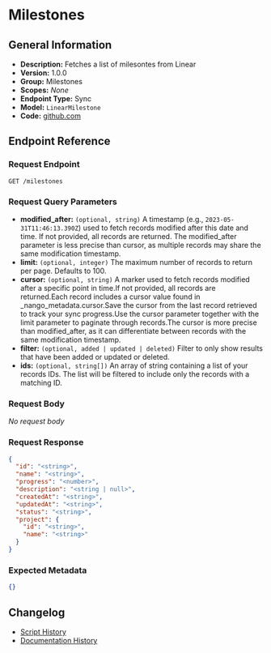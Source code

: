 <!-- BEGIN GENERATED CONTENT -->
# Milestones

## General Information

- **Description:** Fetches a list of milesontes from Linear
- **Version:** 1.0.0
- **Group:** Milestones
- **Scopes:** _None_
- **Endpoint Type:** Sync
- **Model:** `LinearMilestone`
- **Code:** [github.com](https://github.com/NangoHQ/integration-templates/tree/main/integrations/linear/syncs/milestones.ts)


## Endpoint Reference

### Request Endpoint

`GET /milestones`

### Request Query Parameters

- **modified_after:** `(optional, string)` A timestamp (e.g., `2023-05-31T11:46:13.390Z`) used to fetch records modified after this date and time. If not provided, all records are returned. The modified_after parameter is less precise than cursor, as multiple records may share the same modification timestamp.
- **limit:** `(optional, integer)` The maximum number of records to return per page. Defaults to 100.
- **cursor:** `(optional, string)` A marker used to fetch records modified after a specific point in time.If not provided, all records are returned.Each record includes a cursor value found in _nango_metadata.cursor.Save the cursor from the last record retrieved to track your sync progress.Use the cursor parameter together with the limit parameter to paginate through records.The cursor is more precise than modified_after, as it can differentiate between records with the same modification timestamp.
- **filter:** `(optional, added | updated | deleted)` Filter to only show results that have been added or updated or deleted.
- **ids:** `(optional, string[])` An array of string containing a list of your records IDs. The list will be filtered to include only the records with a matching ID.

### Request Body

_No request body_

### Request Response

```json
{
  "id": "<string>",
  "name": "<string>",
  "progress": "<number>",
  "description": "<string | null>",
  "createdAt": "<string>",
  "updatedAt": "<string>",
  "status": "<string>",
  "project": {
    "id": "<string>",
    "name": "<string>"
  }
}
```

### Expected Metadata

```json
{}
```

## Changelog

- [Script History](https://github.com/NangoHQ/integration-templates/commits/main/integrations/linear/syncs/milestones.ts)
- [Documentation History](https://github.com/NangoHQ/integration-templates/commits/main/integrations/linear/syncs/milestones.md)

<!-- END  GENERATED CONTENT -->

